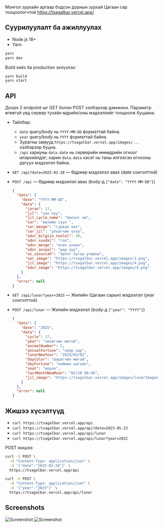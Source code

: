 Монгол зурхайн аргаар бодсон дорнын зурхай
Цагаан сар тооцоологчтой
<https://tsagalbar.vercel.app/>

## Суурилуулалт ба ажиллуулах

- Node.js 18+
- Yarn

```bash
yarn
yarn dev
```

Build хийх ба production эхлүүлэх:

```bash
yarn build
yarn start
```

## API

Доорх 2 endpoint-ыг GET болон POST хэлбэрээр дэмжинэ. Параметр өгөөгүй үед сервер тухайн өдрийн/оны мэдээллийг тооцоолж буцаана.

- Тайлбар:

  - `date` query/body нь `YYYY-MM-DD` форматтай байна.
  - `year` query/body нь `YYYY` форматтай байна.
  - Зурагны замууд `https://tsagalbar.vercel.app/images/...` хэлбэрээр буцна.
  - `/api` хариуны `data.date` нь серверийн өнөөдрийн огноог илэрхийлдэг; харин `data.data` хэсэг нь таны илгээсэн огнооны дагуух мэдээлэл байна.

- `GET /api?date=2025-02-28` — Өдрөөр мэдээлэл авах (date сонголттой)
- `POST /api` — Өдрөөр мэдээлэл авах (body-д `{"date": "YYYY-MM-DD"}`)

  ```json
  {
    "data": {
      "date": "YYYY-MM-DD",
      "data": {
        "jaran": 17,
        "jil": "хөх луу",
        "jil_cycle_name": "Хилэнт эм",
        "sar": "өвлийн сүүл ",
        "sar_menge": "гурван хөх",
        "sar_jil": "улаагчин үхэр",
        "odor_bilgiin_toolol": 30,
        "odor_suudal": "гал",
        "odor_menge": "есөн улаан",
        "odor_animal": "шар луу",
        "us_zasuulah": "Эрлэг лугаа учирна",
        "sar_image": "https://tsagalbar.vercel.app/images/1.png",
        "jil_image": "https://tsagalbar.vercel.app/images/4.png",
        "odor_image": "https://tsagalbar.vercel.app/images/4.png"
      }
    },
    "error": null
  }
  ```

- `GET /api/lunar?year=2025` — Жилийн (Цагаан сарын) мэдээлэл (year сонголттой)
- `POST /api/lunar` — Жилийн мэдээлэл (body-д `{"year": "YYYY"}`)

  ```json
  {
    "data": {
      "date": "2025",
      "data": {
        "cycle": 17,
        "year": "хөхөгчин могой",
        "animalNumber": 5,
        "annualFortune": "хоёр хар",
        "lunarNewYear": "2025/03/01",
        "dayColor": "шарагчин могой",
        "dayFortune": "найман цагаан",
        "seat": "шороо",
        "lastMonthNewMoon": "02/28 08:46",
        "jil_image": "https://tsagalbar.vercel.app/images/lunarImages/6.png"
      }
    },
    "error": null
  }
  ```

## Жишээ хүсэлтүүд

- `curl https://tsagalbar.vercel.app/api`
- `curl https://tsagalbar.vercel.app/api?date=2023-05-23`
- `curl https://tsagalbar.vercel.app/api/lunar`
- `curl https://tsagalbar.vercel.app/api/lunar?year=2022`

POST жишээ:

```bash
curl -X POST \
  -H "Content-Type: application/json" \
  -d '{"date":"2025-02-28"}' \
  https://tsagalbar.vercel.app/api
```

```bash
curl -X POST \
  -H "Content-Type: application/json" \
  -d '{"year":"2025"}' \
  https://tsagalbar.vercel.app/api/lunar
```

## Screenshots

![Screenshot](https://tsagalbar.vercel.app/images/screenshot/s2.png)
![Screenshot](https://tsagalbar.vercel.app/images/screenshot/s1.png)
